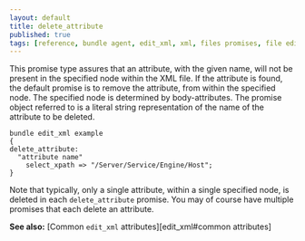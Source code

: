 ```yaml
---
layout: default
title: delete_attribute
published: true
tags: [reference, bundle agent, edit_xml, xml, files promises, file editing]
---
```


This promise type assures that an attribute, with the given name, will not be
present in the specified node within the XML file. If the attribute is found,
the default promise is to remove the attribute, from within the specified node.
The specified node is determined by body-attributes. The promise object referred
to is a literal string representation of the name of the attribute to be
deleted.

```cf3
bundle edit_xml example
{
delete_attribute:
  "attribute name"
    select_xpath => "/Server/Service/Engine/Host";
}
```

Note that typically, only a single attribute, within a single specified
node, is deleted in each `delete_attribute` promise. You may of course
have multiple promises that each delete an attribute.

**See also:** [Common `edit_xml` attributes][edit_xml#common attributes]
